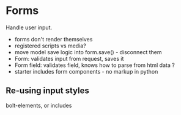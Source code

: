 # Forms

Handle user input.

- forms don't render themselves
- registered scripts vs media?
- move model save logic into form.save() - disconnect them
- Form: validates input from request, saves it
- Form field: validates field, knows how to parse from html data ?
- starter includes form components - no markup in python

## Re-using input styles

bolt-elements, or includes
